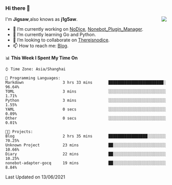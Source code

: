 ### Hi there 👋

<a href="#">
  <img align="right" src="https://github-readme-stats.vercel.app/api?username=j1g5awi&count_private=true&show_icons=true&title_color=80070B&text_color=B3B3B3&bg_color=212121&icon_color=80070B" />
</a>

I'm **Jigsaw**,also knows as **j1g5aw**.

- 🔭 I’m currently working on [NoDice](https://github.com/thereisnodice/nodice2), [Nonebot_Plugin_Manager](https://github.com/Jigsaw111/nonebot_plugin_manager).
- 🌱 I’m currently learning Go and Python.
- 👯 I’m looking to collaborate on [Thereisnodice](https://github.com/thereisnodice).
- 📫 How to reach me: [Blog](https://blog.maddestroyer.xyz/).

<!--START_SECTION:waka-->
📊 **This Week I Spent My Time On** 

```text
⌚︎ Time Zone: Asia/Shanghai

💬 Programming Languages: 
Markdown                 3 hrs 33 mins       ████████████████████████░   96.64% 
TOML                     3 mins              ░░░░░░░░░░░░░░░░░░░░░░░░░   1.71% 
Python                   3 mins              ░░░░░░░░░░░░░░░░░░░░░░░░░   1.55% 
YAML                     0 secs              ░░░░░░░░░░░░░░░░░░░░░░░░░   0.09% 
Other                    0 secs              ░░░░░░░░░░░░░░░░░░░░░░░░░   0.01%

🐱‍💻 Projects: 
Blog                     2 hrs 35 mins       █████████████████░░░░░░░░   70.25% 
Unknown Project          23 mins             ██░░░░░░░░░░░░░░░░░░░░░░░   10.66% 
Diary                    22 mins             ██░░░░░░░░░░░░░░░░░░░░░░░   10.25% 
nonebot-adapter-gocq     19 mins             ██░░░░░░░░░░░░░░░░░░░░░░░   8.84%

```


 Last Updated on 13/06/2021
<!--END_SECTION:waka-->
